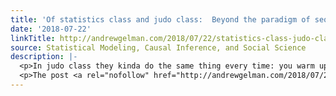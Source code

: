 ```yaml
---
title: 'Of statistics class and judo class:  Beyond the paradigm of sequential education'
date: '2018-07-22'
linkTitle: http://andrewgelman.com/2018/07/22/statistics-class-judo-class-beyond-paradigm-sequential-education/
source: Statistical Modeling, Causal Inference, and Social Science
description: |-
  <p>In judo class they kinda do the same thing every time: you warm up and then work on different moves. Different moves in different classes, and there are different levels, but within any level the classes don&#8217;t really have a sequence. You just start where you start, practice over and over, and gradually improve. Different [&#8230;]</p>
  <p>The post <a rel="nofollow" href="http://andrewgelman.com/2018/07/22/statistics-class-judo-class-beyond-paradigm-sequential-education/">Of statistics cl
---
```

